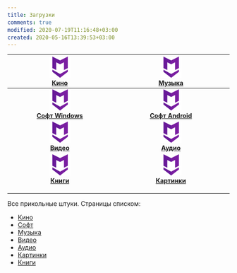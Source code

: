 ```yaml
---
title: Загрузки
comments: true
modified: 2020-07-19T11:16:48+03:00
created: 2020-05-16T13:39:53+03:00
---
```


[![logo]<br>**Кино**](./kino.md)                         |[![logo]<br>**Музыка**](./music.md)
:-------------------------------------------------------:|:---:
[![logo]<br>**Софт Windows**](./soft.md)                 |[![logo]<br>**Софт Android**](./soft.md)
[![logo]<br>**Видео**](./video.md)                       | [![logo]<br>**Аудио**](./audio.md)
[![logo]<br>**Книги**](./books.md)<br><img width="512"/> | [![logo]<br>**Картинки**](./images.md) <img width="512"/>

[logo]: https://github.com/adam-p/markdown-here/raw/master/src/common/images/icon48.png "Текст заголовка логотипа 2"



Все прикольные штуки.
Страницы списком:
* [Кино](./kino.md)
* [Софт](./soft.md)
* [Музыка](./music.md)
* [Видео](./video.md)
* [Аудио](./audio.md)
* [Картинки](./images.md)
* [Книги](./books.md)

